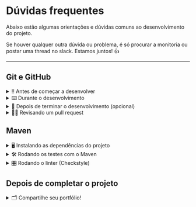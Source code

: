 # Dúvidas frequentes

Abaixo estão algumas orientações e dúvidas comuns ao desenvolvimento do projeto.

Se houver qualquer outra dúvida ou problema, é só procurar a monitoria ou postar uma thread no slack. Estamos juntos! 👍

---

## Git e GitHub

<details>
  <summary>‼️ Antes de começar a desenvolver</summary><br />

1. Clone o repositório

   - Copie o endereço SSH do repositório e use-o para cloná-lo em sua máquina:
     - Por exemplo: `git clone git@github.com:tryber/sd-0x-project-x.git`.

     <details><summary>Local do endereço SSH na página inicial do repositório:</summary>

     ![endereço SSH do repositório](images/github-ssh-repo.png)

     </details>
   - Entre na pasta do repositório que você acabou de clonar:
     - `cd <diretório-do-projeto>`

2. Crie uma branch a partir da branch `main`

   - Verifique que você está na branch `main`
     - Exemplo: `git branch`
   - Se não estiver, mude para a branch `main`
     - Exemplo: `git checkout main`
   - Agora crie uma branch à qual você vai submeter os `commits` do seu projeto
     - Você deve criar uma branch no seguinte formato: `nome-de-usuario-nome-do-projeto`
     - Exemplo: `git checkout -b joaozinho-project-x`

3. Para cada etapa do desenvolvimento, adicione as mudanças ao _stage_ do Git e faça um `commit`

   - Verifique que as mudanças ainda não estão no _stage_
     - Exemplo: `git status` (devem aparecer listadas as alterações realizadas em vermelho)
   - Adicione o novo arquivo ao _stage_ do Git
     - Exemplo:
       - `git add .` (adicionando todas as mudanças - _que estavam em vermelho_ - ao stage do Git)
       - `git status` (devem aparecer listadas as alterações realizadas em verde)
   - Faça o `commit` inicial
     - Exemplo:
       - `git commit -m 'Iniciando o projeto X! #VQV 🚀'` (fazendo o primeiro commit)
       - `git status` (deve aparecer uma mensagem tipo _nothing to commit_ )

4. Adicione a sua branch com o novo `commit` ao repositório remoto

   - Usando o exemplo anterior: `git push -u origin joaozinho-sd-0x-project-x`

5. Crie um novo `Pull Request` _(PR)_

   - Vá até a página de _Pull Requests_ do repositório no GitHub.
      <details><summary>Local da página de Pull Requests no repositório:</summary>

     ![endereço SSH do repositório](images/github-pr-open.png)

     </details>
   - Clique no botão verde _"New pull request"_
   - Clique na caixa de seleção _"Compare"_ e escolha a sua branch **com atenção**
   - Clique no botão verde _"Create pull request"_
   - Adicione uma descrição para o _Pull Request_ e clique no botão verde _"Create pull request"_
   - **Não se preocupe em preencher mais nada por enquanto!**
   - Volte até a página de _Pull Requests_ do repositório e confira que o seu _Pull Request_ está criado

</details>

<details>
  <summary>⌨️ Durante o desenvolvimento</summary><br />

- Faça `commits` das alterações que você fizer no código regularmente

- Lembre-se de sempre após um (ou alguns) `commits` atualizar o repositório remoto

- Os comandos que você utilizará com mais frequência são:
    1. `git status` _(para verificar o que está em vermelho - fora do stage - e o que está em verde - no stage)_
    2. `git add` _(para adicionar arquivos ao stage do Git)_
    3. `git commit` _(para criar um commit com os arquivos que estão no stage do Git)_
    4. `git push -u nome-da-branch` _(para enviar o commit para o repositório remoto na primeira vez que fizer o `push` de uma nova branch)_
    5. `git push` _(para enviar o commit para o repositório remoto após o passo anterior)_

</details>

<details>
  <summary>🤝 Depois de terminar o desenvolvimento (opcional)</summary><br />

Para sinalizar que o seu projeto está pronto para o _"Code Review"_, faça o seguinte:

- Vá até a página **DO SEU** _Pull Request_, adicione a label de _"code-review"_ e marque seus colegas:

    - No menu à direita, clique no _link_ **"Labels"** e escolha a _label_ **code-review**;

    - No menu à direita, clique no _link_ **"Assignees"** e escolha **o seu usuário**;

    - No menu à direita, clique no _link_ **"Reviewers"** e digite `students`, selecione o time `tryber/students-sd-0x`.

Caso tenha alguma dúvida, [aqui tem um video explicativo](https://vimeo.com/362189205).

</details>

<details>
  <summary>🕵🏿 Revisando um pull request</summary><br />

  Use o conteúdo sobre [Code Review](https://app.betrybe.com/learn/course/5e938f69-6e32-43b3-9685-c936530fd326/module/f04cdb21-382e-4588-8950-3b1a29afd2dd/section/b3af2f05-08e5-4b4a-9667-6f5f729c351d/lesson/36268865-fc46-40c7-92bf-cbded9af9006) para te ajudar a revisar os _Pull Requests_.

</details>

## Maven

<details>
  <summary>🖥️ Instalando as dependências do projeto</summary><br />

Para instalar as dependências do projeto, basta executar o comando `mvn install`. Isso irá fazer download das dependências configuradas no `pom.xml`, além de baixar as dependências indiretas (dependências de dependências).

Caso em um projeto seja necessário fazer alterações no `pom.xml`, você precisará executar novamente o comando.

É possível também fazer essas tarefas através da sua IDE, caso prefira.

</details>

<details>
  <summary>🛠 Rodando os testes com o Maven</summary><br />

### Executando todos os testes

Para poder executar os testes, basta executar o comando `mvn test` e **todos** os seus testes serão executados.

### Executando um teste específico

Para executar um teste expecífico, inicie sua aplicação com `mvn test -Dtest=”TestClassName”`, utilizando o nome da classe de teste que deseja executar.

Em muitos casos você também pode executar os testes diretamente na sua IDE, mas recomendamos que utilize o Maven para fazer uma verificação final antes de entregar o projeto.

</details>

<details>
  <summary>🎛 Rodando o linter (Checkstyle)</summary><br />

Usaremos o [Checkstyle](https://checkstyle.sourceforge.io/) para fazer a análise estática do seu código.

Este projeto já vem com as dependências relacionadas ao _linter_ configuradas no arquivo `pom.xml`.

O `Checkstyle` já é executado jutamente aos testes. No entanto, caso deseje rodar o `Checkstyle` manualmente em um projeto, basta executar o comando `mvn checkstyle:check`.

Você pode também instalar e utilizar o plugin do `Checkstyle` na sua IDE, mas recomendamos que utilize o Maven para fazer uma verificação final antes de entregar o projeto.

</details>

## Depois de completar o projeto

<details>
<summary>🗂 Compartilhe seu portfólio!</summary><br />

Após finalizar os requisitos, chegou a hora de mostrar ao mundo que você aprendeu algo novo! 🚀

Esse passo é super importante para ganhar mais visibilidade no mercado de trabalho, mas também é útil para manter um back-up do seu trabalho.

E você sabia que o LinkedIn é a principal rede social profissional e compartilhar o seu aprendizado lá é muito importante para quem deseja construir uma carreira de sucesso? Compartilhe esse projeto no seu LinkedIn, marque o perfil da Trybe (@trybe) e mostre para a sua rede toda a sua evolução.

</details>
